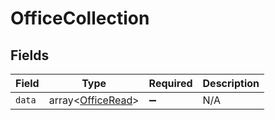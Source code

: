 # OfficeCollection


## Fields

| Field                                                  | Type                                                   | Required                                               | Description                                            |
| ------------------------------------------------------ | ------------------------------------------------------ | ------------------------------------------------------ | ------------------------------------------------------ |
| `data`                                                 | array<[OfficeRead](../../models/shared/OfficeRead.md)> | :heavy_minus_sign:                                     | N/A                                                    |
